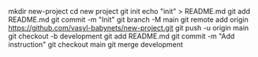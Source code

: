 mkdir new-project
cd new project
git init
echo "init" > README.md
git add README.md
git commit -m "Init"
git branch -M main
git remote add origin https://github.com/vasyl-babynets/new-project.git
git push -u origin main
git checkout -b development
git add README.md
git commit -m "Add instruction"
git checkout main
git merge development